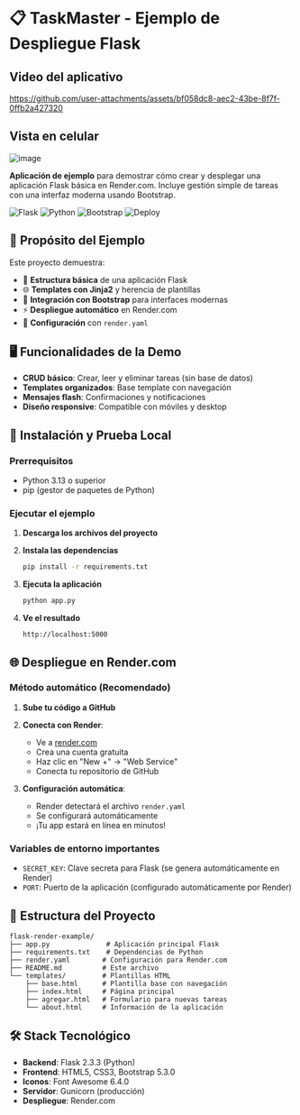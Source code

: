 # 📋 TaskMaster - Ejemplo de Despliegue Flask

## Video del aplicativo



https://github.com/user-attachments/assets/bf058dc8-aec2-43be-8f7f-0ffb2a427320




## Vista en celular
![image](https://github.com/user-attachments/assets/ecad070b-f704-4b33-96f0-d5351f27d506)



**Aplicación de ejemplo** para demostrar cómo crear y desplegar una aplicación Flask básica en Render.com. Incluye gestión simple de tareas con una interfaz moderna usando Bootstrap.

![Flask](https://img.shields.io/badge/Flask-2.3.3-green)
![Python](https://img.shields.io/badge/Python-3.13+-blue)
![Bootstrap](https://img.shields.io/badge/Bootstrap-5.3.0-purple)
![Deploy](https://img.shields.io/badge/Deploy-Render.com-blueviolet)

## 🎯 Propósito del Ejemplo

Este proyecto demuestra:
- 📁 **Estructura básica** de una aplicación Flask
- 🌐 **Templates con Jinja2** y herencia de plantillas
- 🎨 **Integración con Bootstrap** para interfaces modernas
- ⚡ **Despliegue automático** en Render.com
- 🔧 **Configuración** con `render.yaml`

## 🖥️ Funcionalidades de la Demo

- **CRUD básico**: Crear, leer y eliminar tareas (sin base de datos)
- **Templates organizados**: Base template con navegación
- **Mensajes flash**: Confirmaciones y notificaciones
- **Diseño responsive**: Compatible con móviles y desktop

## 🚀 Instalación y Prueba Local

### Prerrequisitos
- Python 3.13 o superior
- pip (gestor de paquetes de Python)

### Ejecutar el ejemplo

1. **Descarga los archivos del proyecto**
   
2. **Instala las dependencias**
   ```bash
   pip install -r requirements.txt
   ```

3. **Ejecuta la aplicación**
   ```bash
   python app.py
   ```

4. **Ve el resultado**
   ```
   http://localhost:5000
   ```

## 🌐 Despliegue en Render.com

### Método automático (Recomendado)

1. **Sube tu código a GitHub**
2. **Conecta con Render**:
   - Ve a [render.com](https://render.com)
   - Crea una cuenta gratuita
   - Haz clic en "New +" → "Web Service"
   - Conecta tu repositorio de GitHub

3. **Configuración automática**:
   - Render detectará el archivo `render.yaml`
   - Se configurará automáticamente
   - ¡Tu app estará en línea en minutos!

### Variables de entorno importantes

- `SECRET_KEY`: Clave secreta para Flask (se genera automáticamente en Render)
- `PORT`: Puerto de la aplicación (configurado automáticamente por Render)

## 📁 Estructura del Proyecto

```
flask-render-example/
├── app.py              # Aplicación principal Flask
├── requirements.txt    # Dependencias de Python
├── render.yaml        # Configuración para Render.com
├── README.md          # Este archivo
└── templates/         # Plantillas HTML
    ├── base.html      # Plantilla base con navegación
    ├── index.html     # Página principal
    ├── agregar.html   # Formulario para nuevas tareas
    └── about.html     # Información de la aplicación
```

## 🛠️ Stack Tecnológico

- **Backend**: Flask 2.3.3 (Python)
- **Frontend**: HTML5, CSS3, Bootstrap 5.3.0
- **Iconos**: Font Awesome 6.4.0
- **Servidor**: Gunicorn (producción)
- **Despliegue**: Render.com
